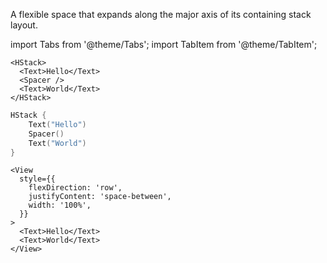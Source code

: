 ---
---

A flexible space that expands along the major axis of its containing stack layout.

import Tabs from '@theme/Tabs';
import TabItem from '@theme/TabItem';

<Tabs>
<TabItem value="srn" label="swiftui-react-native">

```tsx
<HStack>
  <Text>Hello</Text>
  <Spacer />
  <Text>World</Text>
</HStack>
```

</TabItem>
<TabItem value="swiftui" label="SwiftUI">

```swift
HStack {
    Text("Hello")
    Spacer()
    Text("World")
}
```

</TabItem>
<TabItem value="react-native" label="React Native">

```tsx
<View
  style={{
    flexDirection: 'row',
    justifyContent: 'space-between',
    width: '100%',
  }}
>
  <Text>Hello</Text>
  <Text>World</Text>
</View>
```

</TabItem>
</Tabs>
